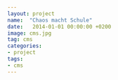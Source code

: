 ```yaml
---
layout: project
name:  "Chaos macht Schule"
date:   2014-01-01 00:00:00 +0200
image: cms.jpg
tag: cms
categories:
- project
tags:
- cms
---
```

